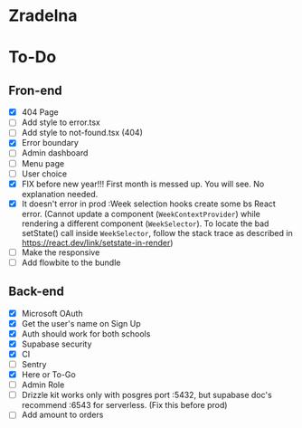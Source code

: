 # Zradelna

# To-Do

## Fron-end

- [x] 404 Page
- [ ] Add style to error.tsx
- [ ] Add style to not-found.tsx (404)
- [x] Error boundary
- [ ] Admin dashboard
- [ ] Menu page
- [ ] User choice
- [x] FIX before new year!!! First month is messed up. You will see. No explanation needed.
- [x] It doesn't error in prod :Week selection hooks create some bs React error. (Cannot update a component (`WeekContextProvider`) while rendering a different component (`WeekSelector`). To locate the bad setState() call inside `WeekSelector`, follow the stack trace as described in https://react.dev/link/setstate-in-render)
- [ ] Make the <WeekSelector /> responsive
- [ ] Add flowbite to the bundle

## Back-end

- [x] Microsoft OAuth
- [x] Get the user's name on Sign Up
- [x] Auth should work for both schools
- [x] Supabase security
- [x] CI
- [ ] Sentry
- [x] Here or To-Go
- [ ] Admin Role
- [ ] Drizzle kit works only with posgres port :5432, but supabase doc's recommend :6543 for serverless. (Fix this before prod)
- [ ] Add amount to orders